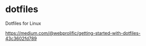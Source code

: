 # dotfiles
Dotfiles for Linux

<https://medium.com/@webprolific/getting-started-with-dotfiles-43c3602fd789>
